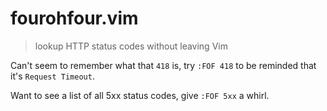 # fourohfour.vim

> lookup HTTP status codes without leaving Vim

Can't seem to remember what that `418` is, try `:FOF 418` to be reminded
that it's `Request Timeout`.

Want to see a list of all 5xx status codes, give `:FOF 5xx` a whirl.
